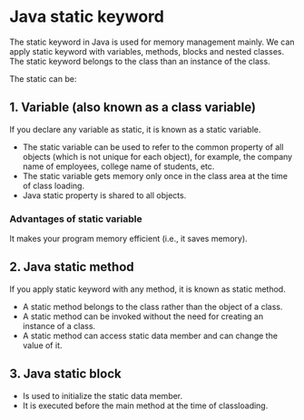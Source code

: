 # Java static keyword
The static keyword in Java is used for memory management mainly. We can apply static keyword with variables, methods, blocks and nested classes. The static keyword belongs to the class than an instance of the class.

The static can be:

## 1. Variable (also known as a class variable)
If you declare any variable as static, it is known as a static variable.

- The static variable can be used to refer to the common property of all objects (which is not unique for each object), for example, the company name of employees, college name of students, etc.
- The static variable gets memory only once in the class area at the time of class loading.
- Java static property is shared to all objects.

### Advantages of static variable
It makes your program memory efficient (i.e., it saves memory).

## 2. Java static method
If you apply static keyword with any method, it is known as static method.

- A static method belongs to the class rather than the object of a class.
- A static method can be invoked without the need for creating an instance of a class.
- A static method can access static data member and can change the value of it.

## 3. Java static block
- Is used to initialize the static data member.
- It is executed before the main method at the time of classloading.
